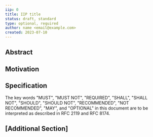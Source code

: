 ```yaml
---
iip: 0
title: IIP title
status: draft, standard
type: optional, required
author: name <email@example.com>
created: 2023-07-10
---
```


<!--
  READ CONTRIBUTING.md BEFORE USING THIS TEMPLATE!

  This is the suggested template for new IIPs. After you have filled in the requisite fields, please delete these comments.

  Note that an IIP number _can_ be assigned by **you**. Please see CONTRIBUTING.md for more information.

  The title should be 44 characters or less.

  TODO: Remove this comment before submitting
-->

## Abstract

<!--
  The Abstract is a multi-sentence (short paragraph) technical summary. This should be a very terse and human-readable version of the specification section. Someone should be able to read only the abstract to get the gist of what this specification does.

  TODO: Remove this comment before submitting
-->

## Motivation

<!--
  This section is optional.

  The motivation section should include a description of any nontrivial problems the IIP solves. It should not describe how the IIP solves those problems, unless it is not immediately obvious. It should not describe why the IIP should be made into a standard, unless it is not immediately obvious.
  
  TODO: Remove this comment before submitting
-->

## Specification

<!--
  The Specification section should describe the syntax and semantics of any new feature. The specification should be detailed enough to allow competing, interoperable implementations for any of the current Pactus platforms (besu, erigon, Pactusjs, go-Pactus, nethermind, or others).

  It is recommended to follow RFC 2119 and RFC 8170. Do not remove the key word definitions if RFC 2119 and RFC 8170 are followed.

  TODO: Remove this comment before submitting
-->

The key words "MUST", "MUST NOT", "REQUIRED", "SHALL", "SHALL NOT", "SHOULD", "SHOULD NOT", "RECOMMENDED", "NOT RECOMMENDED", "MAY", and "OPTIONAL" in this document are to be interpreted as described in RFC 2119 and RFC 8174.

## [Additional Section]

<!--
  REPLACE [Additional Section] TITLE WITH THE NAME OF YOUR SECTION.

  This section is optional.

  An additional section may include various subsections. One such subsection is the "Security Considerations" section, addressing potential security implications of the proposed changes.

  TODO: Remove this comment before submitting
-->